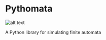 # Pythomata

![alt text](https://travis-ci.com/rohaquinlop/Pythomata.svg?branch=main)

A Python library for simulating finite automata
